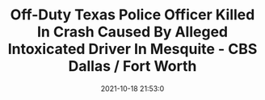 ---
"title": "Off-Duty Texas Police Officer Killed In Crash Caused By Alleged Intoxicated Driver In Mesquite - CBS Dallas / Fort Worth"
"date": "2021-10-18 21:53:0"
"feed_name": "GOOGLENEWSCONSTRUCTION"
"feed_website": "https://news.google.com/search?q=construction%2Bincident&hl=en-US&gl=US&ceid=US:en"
"feed_rss": "https://news.google.com/rss/search?q=construction%2Bincident&hl=en-US&gl=US&ceid=US:en"
"link": "https://dfw.cbslocal.com/2021/10/18/off-duty-texas-police-officer-mitchell-rector-killed-crash-drunk-driver-highway-construction-mesquite/"
"source": "{'href': 'https://dfw.cbslocal.com', 'title': 'CBS Dallas / Fort Worth'}"
"file": "_posts/2021-1-1-2b49c33ac4c36e841a5fb671913313ca653aab81.md"
"accident": "1"
"drilling": "0"
"represented_by": "0"
"dead": "1"
"injured": "0"
"arrested": "0"
"place": "mesquite"
"where": "road site"
"causes": "crash"
"place_uri": "http://en.wikipedia.org/wiki/Mesquite"
---
